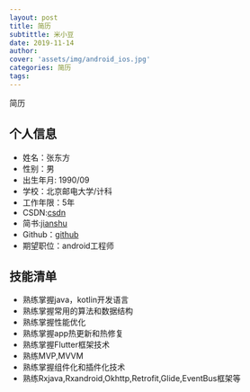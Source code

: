 ```yaml
---
layout: post
title: 简历
subtittle: 米小豆
date: 2019-11-14
author: 
cover: 'assets/img/android_ios.jpg'
categories: 简历
tags:  
---
```

简历
## 个人信息
* 姓名：张东方
* 性别：男
* 出生年月: 1990/09
* 学校：北京邮电大学/计科
* 工作年限：5年
* CSDN:[csdn](https://blog.csdn.net/zxwd2015)
* 简书:[jianshu](https://www.jianshu.com/u/8e994d48118c)
* Github：[github](https://github.com/mixiaodou)
* 期望职位：android工程师
## 技能清单
* 熟练掌握java，kotlin开发语言
* 熟练掌握常用的算法和数据结构
* 熟练掌握性能优化
* 熟练掌握app热更新和热修复
* 熟练掌握Flutter框架技术
* 熟练MVP,MVVM
* 熟练掌握组件化和插件化技术
* 熟练Rxjava,Rxandroid,Okhttp,Retrofit,Glide,EventBus框架等



